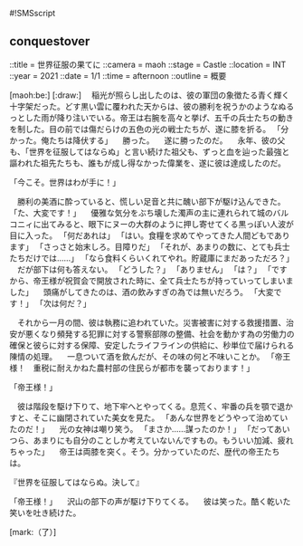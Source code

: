 #!SMSscript

## conquestover

::title = 世界征服の果てに
::camera = maoh
::stage = Castle
::location = INT
::year = 2021
::date = 1/1
::time = afternoon
::outline = 概要

[maoh:be:]
[:draw:]
　稲光が照らし出したのは、彼の軍団の象徴たる青く輝く十字架だった。どす黒い雲に覆われた天からは、彼の勝利を祝うかのようなぬるっとした雨が降り注いでいる。帝王は右腕を高々と挙げ、五千の兵士たちの動きを制した。目の前では傷だらけの五色の光の戦士たちが、遂に膝を折る。
「分かった。俺たちは降伏する」
　勝った。
　遂に勝ったのだ。
　永年、彼の父も、「世界を征服してはならぬ」と言い続けた祖父も、ずっと血を辿った最強と謳われた祖先たちも、誰もが成し得なかった偉業を、遂に彼は達成したのだ。

「今こそ。世界はわが手に！」

　勝利の美酒に酔っていると、慌しい足音と共に醜い部下が駆け込んできた。
「た、大変です！」
　優雅な気分をぶち壊した濁声の主に連れられて城のバルコニィに出てみると、眼下にヌーの大群のように押し寄せてくる黒っぽい人波が目に入った。
「何だあれは」
「はい。食糧を求めてやってきた人間どもであります」
「さっさと始末しろ。目障りだ」
「それが、あまりの数に、とても兵士たちだけでは……」
「なら食料くらいくれてやれ。貯蔵庫にまだあっただろ？」
　だが部下は何も答えない。
「どうした？」
「ありません」
「は？」
「ですから、帝王様が祝賀会で開放された時に、全て兵士たちが持っていってしまいました」
　頭痛がしてきたのは、酒の飲みすぎの為では無いだろう。
「大変です！」
「次は何だ？」

　それから一月の間、彼は執務に追われていた。災害被害に対する救援措置、治安が悪くなり頻発する犯罪に対する警察部隊の整備、社会を動かす為の労働力の確保と彼らに対する保障、安定したライフラインの供給に、秒単位で届けられる陳情の処理。
　一息ついて酒を飲んだが、その味の何と不味いことか。
「帝王様！　重税に耐えかねた農村部の住民らが都市を襲っております！」

「帝王様！」

　彼は階段を駆け下りて、地下牢へとやってくる。息荒く、牢番の兵を顎で退かすと、そこに幽閉されていた美女を見た。
「あんな世界をどうやって治めていたのだ！」
　光の女神は嘲り笑う。
「まさか……謀ったのか！」
「だってあいつら、あまりにも自分のことしか考えていないんですもの。もういい加減、疲れちゃった」
　帝王は両膝を突く。そう。分かっていたのだ、歴代の帝王たちは。

『世界を征服してはならぬ。決して』

「帝王様！」
　沢山の部下の声が駆け下りてくる。
　彼は笑った。酷く乾いた笑いを吐き続けた。

[mark:（了）]
